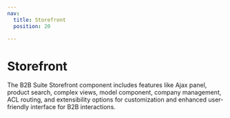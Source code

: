 ```yaml
---
nav:
  title: Storefront
  position: 20

---
```


# Storefront

The B2B Suite Storefront component includes features like Ajax panel, product search, complex views, model component, company management, ACL routing, and extensibility options for customization and enhanced user-friendly interface for B2B interactions.
